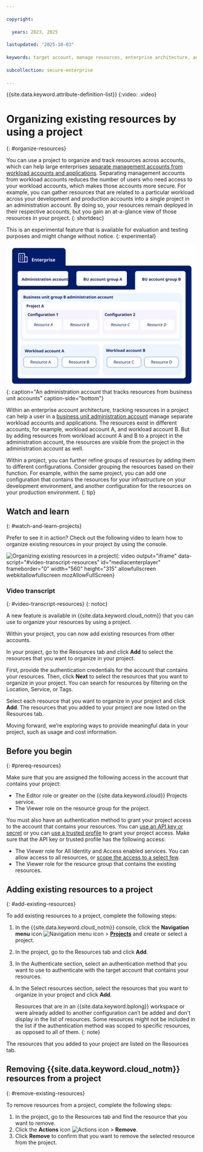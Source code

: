 ```yaml
---

copyright:

  years: 2023, 2025

lastupdated: "2025-10-03"

keywords: target account, manage resources, enterprise architecture, administration account, resources, existing resources, organize resources, asset, assets, project

subcollection: secure-enterprise

---
```


{{site.data.keyword.attribute-definition-list}}
{:video: .video}

# Organizing existing resources by using a project
{: #organize-resources}

You can use a project to organize and track resources across accounts, which can help large enterprises [separate management accounts from workload accounts and applications](/docs/enterprise-account-architecture?topic=enterprise-account-architecture-about#mgmt-workload). Separating management accounts from workload accounts reduces the number of users who need access to your workload accounts, which makes those accounts more secure. For example, you can gather resources that are related to a particular workload across your development and production accounts into a single project in an administration account. By doing so, your resources remain deployed in their respective accounts, but you gain an at-a-glance view of those resources in your project.
{: shortdesc}

This is an experimental feature that is available for evaluation and testing purposes and might change without notice.
{: experimental}

![An enterprise account with an administration account and two business unit account groups A and B. Account group B contains an administration account and two other accounts, workload accounts A and B. The group B administration account includes a project with two configurations that contain resources from workload accounts A and B.](images/manage-resources.svg "An administration account that tracks resources from business unit accounts"){: caption="An administration account that tracks resources from business unit accounts" caption-side="bottom"}

Within an enterprise account architecture, tracking resources in a project can help a user in a [business unit administration account](/docs/enterprise-account-architecture?topic=enterprise-account-architecture-about#bu-admin-account) manage separate workload accounts and applications. The resources exist in different accounts, for example, workload account A, and workload account B. But by adding resources from workload account A and B to a project in the administration account, the resources are visible from the project in the administration account as well.

Within a project, you can further refine groups of resources by adding them to different configurations. Consider grouping the resources based on their function. For example, within the same project, you can add one configuration that contains the resources for your infrastructure on your development environment, and another configuration for the resources on your production environment.
{: tip}

## Watch and learn
{: #watch-and-learn-projects}

Prefer to see it in action? Check out the following video to learn how to organize existing resources in your project by using the console.

![Organizing existing resources in a project](https://www.kaltura.com/p/1773841/sp/177384100/embedIframeJs/uiconf_id/27941801/partner_id/1773841?iframeembed=true&entry_id=1_51s9ohdz){: video output="iframe" data-script="#video-transcript-resources" id="mediacenterplayer" frameborder="0" width="560" height="315" allowfullscreen webkitallowfullscreen mozAllowFullScreen}

### Video transcript
{: #video-transcript-resources}
{: notoc}

A new feature is available in {{site.data.keyword.cloud_notm}} that you can use to organize your resources by using a project.

Within your project, you can now add existing resources from other accounts.

In your project, go to the Resources tab and click **Add** to select the resources that you want to organize in your project.

First, provide the authentication credentials for the account that contains your resources. Then, click **Next** to select the resources that you want to organize in your project. You can search for resources by filtering on the Location, Service, or Tags.

Select each resource that you want to organize in your project and click **Add**. The resources that you added to your project are now listed on the Resources tab.

Moving forward, we’re exploring ways to provide meaningful data in your project, such as usage and cost information.

## Before you begin
{: #prereq-resources}

Make sure that you are assigned the following access in the account that contains your project:
* The Editor role or greater on the {{site.data.keyword.cloud}} Projects service.
* The Viewer role on the resource group for the project.



You must also have an authentication method to grant your project access to the account that contains your resources. You can [use an API key or secret](/docs/secure-enterprise?topic=secure-enterprise-authorize-project) or you can [use a trusted profile](/docs/secure-enterprise?topic=secure-enterprise-tp-project) to grant your project access. Make sure that the API key or trusted profile has the following access:
* The Viewer role for All Identity and Access enabled services. You can allow access to all resources, or [scope the access to a select few](/docs/secure-enterprise?topic=secure-enterprise-tp-project#serviceid-access-existing-resources).
* The Viewer role for the resource group that contains the existing resources.

## Adding existing resources to a project
{: #add-existing-resources}

To add existing resources to a project, complete the following steps:

1. In the {{site.data.keyword.cloud_notm}} console, click the **Navigation menu** icon ![Navigation menu icon](../icons/icon_hamburger.svg "Menu") > **[Projects](/projects/)** and create or select a project.
1. In the project, go to the Resources tab and click **Add**.
1. In the Authenticate section, select an authentication method that you want to use to authenticate with the target account that contains your resources.
1. In the Select resources section, select the resources that you want to organize in your project and click **Add**.

   Resources that are in an {{site.data.keyword.bplong}} workspace or were already added to another configuration can’t be added and don't display in the list of resources. Some resources might not be included in the list if the authentication method was scoped to specific resources, as opposed to all of them.
   {: note}

The resources that you added to your project are listed on the Resources tab.

## Removing {{site.data.keyword.cloud_notm}} resources from a project
{: #remove-existing-resources}

To remove resources from a project, complete the following steps:

1. In the project, go to the Resources tab and find the resource that you want to remove.
1. Click the **Actions** icon ![Actions icon](../icons//action-menu-icon.svg "Actions") > **Remove**.
1. Click **Remove** to confirm that you want to remove the selected resource from the project.
